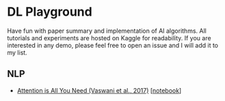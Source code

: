 # DL Playground
Have fun with paper summary and implementation of AI algorithms. All tutorials and experiments are hosted on Kaggle for readability. If you are interested in any demo, please feel free to open an issue and I will add it to my list.

## NLP
* [Attention is All You Need (Vaswani et al., 2017)](https://github.com/JiangJiaWei1103/AI-Playground/tree/main/nlp/Transformer) [[notebook](https://www.kaggle.com/code/abaojiang/transformer-zero-to-neural-machine-translation)]
  
